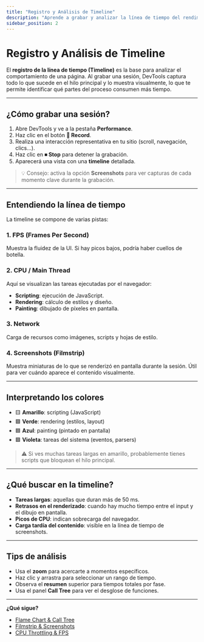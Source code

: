 ```yaml
---
title: "Registro y Análisis de Timeline"
description: "Aprende a grabar y analizar la línea de tiempo del rendimiento en el panel Performance de DevTools."
sidebar_position: 2
---
```


# Registro y Análisis de Timeline

El **registro de la línea de tiempo (Timeline)** es la base para analizar el comportamiento de una página. Al grabar una sesión, DevTools captura todo lo que sucede en el hilo principal y lo muestra visualmente, lo que te permite identificar qué partes del proceso consumen más tiempo.

---

## ¿Cómo grabar una sesión?

1. Abre DevTools y ve a la pestaña **Performance**.
2. Haz clic en el botón **🔴 Record**.
3. Realiza una interacción representativa en tu sitio (scroll, navegación, clics...).
4. Haz clic en **⏹ Stop** para detener la grabación.
5. Aparecerá una vista con una **timeline** detallada.

> 💡 Consejo: activa la opción **Screenshots** para ver capturas de cada momento clave durante la grabación.

---

## Entendiendo la línea de tiempo

La timeline se compone de varias pistas:

### 1. **FPS (Frames Per Second)**  
Muestra la fluidez de la UI. Si hay picos bajos, podría haber cuellos de botella.

### 2. **CPU / Main Thread**  
Aquí se visualizan las tareas ejecutadas por el navegador:
- **Scripting**: ejecución de JavaScript.
- **Rendering**: cálculo de estilos y diseño.
- **Painting**: dibujado de píxeles en pantalla.

### 3. **Network**  
Carga de recursos como imágenes, scripts y hojas de estilo.

### 4. **Screenshots (Filmstrip)**  
Muestra miniaturas de lo que se renderizó en pantalla durante la sesión. Útil para ver cuándo aparece el contenido visualmente.

---

## Interpretando los colores

- 🟨 **Amarillo**: scripting (JavaScript)
- 🟩 **Verde**: rendering (estilos, layout)
- 🟦 **Azul**: painting (pintado en pantalla)
- 🟪 **Violeta**: tareas del sistema (eventos, parsers)

> ⚠️ Si ves muchas tareas largas en amarillo, probablemente tienes scripts que bloquean el hilo principal.

---

## ¿Qué buscar en la timeline?

- **Tareas largas**: aquellas que duran más de 50 ms.
- **Retrasos en el renderizado**: cuando hay mucho tiempo entre el input y el dibujo en pantalla.
- **Picos de CPU**: indican sobrecarga del navegador.
- **Carga tardía del contenido**: visible en la línea de tiempo de screenshots.

---

## Tips de análisis

- Usa el **zoom** para acercarte a momentos específicos.
- Haz clic y arrastra para seleccionar un rango de tiempo.
- Observa el **resumen** superior para tiempos totales por fase.
- Usa el panel **Call Tree** para ver el desglose de funciones.

---

**¿Qué sigue?**  
- [Flame Chart & Call Tree](flamechart-calltree)  
- [Filmstrip & Screenshots](filmstrip-screenshots)  
- [CPU Throttling & FPS](cpu-throttling)  

